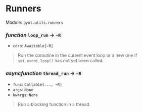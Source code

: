 # Runners 

Module: `pyot.utils.runners` 

### _function_ `loop_run` -> `~R` 
* `coro`: `Awaitable[~R]` 
> Run the coroutine in the current event loop or a new one if `set_event_loop()` has not yet been called. 


### _asyncfunction_ `thread_run` -> `~R` 
* `func`: `Callable[..., ~R]` 
* `args`: `None` 
* `kwargs`: `None` 
> Run a blocking function in a thread. 


